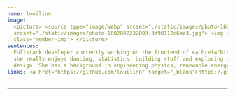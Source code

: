 ```yaml
---
name: louilinn
image:
  <picture> <source type="image/webp" srcset="./static/images/photo-1602802232003-3e90112c6aa3.webp"> <source type="image/jpeg"
  srcset="./static/images/photo-1602802232003-3e90112c6aa3.jpg"> <img src="./static/images/photo-1602802232003-3e90112c6aa3.jpg" alt="member image"
  class="member-img"> </picture>
sentences:
  Fullstack developer currently working on the frontend of <a href="https://circles.garden" target="_blank">https://circles.garden</a>. Outside of programming
  she really enjoys dancing, statistics, building stuff and exploring organisational and social structures. Besides working she now also studies permaculture
  design. She has a background in engineering physics, renewable energy systems and environmental activism.
links: <a href="https://github.com/louilinn" target="_blank">https://github.com/louilinn</a>
---
```


---
